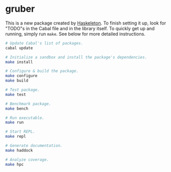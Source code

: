 # gruber

This is a new package created by [Haskeleton][]. To finish setting it up, look
for "TODO"s in the Cabal file and in the library itself. To quickly get up and
running, simply run `make`. See below for more detailed instructions.

[haskeleton]: http://taylor.fausak.me/haskeleton/

``` sh
# Update Cabal's list of packages.
cabal update

# Initialize a sandbox and install the package's dependencies.
make install

# Configure & build the package.
make configure
make build

# Test package.
make test

# Benchmark package.
make bench

# Run executable.
make run

# Start REPL.
make repl

# Generate documentation.
make haddock

# Analyze coverage.
make hpc
```
